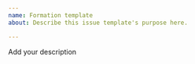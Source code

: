 ```yaml
---
name: Formation template
about: Describe this issue template's purpose here.

---
```


Add your description
